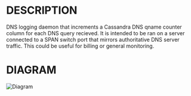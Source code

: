 DESCRIPTION
===========

DNS logging daemon that increments a Cassandra DNS qname counter column for each
DNS query recieved. It is intended to be ran on a server connected to a SPAN
switch port that mirrors authoritative DNS server traffic. This could be useful
for billing or general monitoring.

DIAGRAM
=======

![Diagram](dnslog/blob/master/dnslog.png "DNSLOG")
